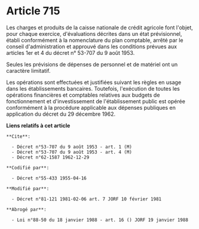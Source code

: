 # Article 715

Les charges et produits de la caisse nationale de crédit agricole font l'objet, pour chaque exercice, d'évaluations décrites
dans un état prévisionnel, établi conformément à la nomenclature du plan comptable, arrêté par le conseil d'administration et
approuvé dans les conditions prévues aux articles 1er et 4 du décret n° 53-707 du 9 août 1953.

Seules les prévisions de dépenses de personnel et de matériel ont un caractère limitatif.

Les opérations sont effectuées et justifiées suivant les règles en usage dans les établissements bancaires. Toutefois,
l'exécution de toutes les opérations financières et comptables relatives aux budgets de fonctionnement et d'investissement de
l'établissement public est opérée conformément à la procédure applicable aux dépenses publiques en application du décret du
29 décembre 1962.

**Liens relatifs à cet article**

	**Cite**:

	  - Décret n°53-707 du 9 août 1953 - art. 1 (M)
	  - Décret n°53-707 du 9 août 1953 - art. 4 (M)
	  - Décret n°62-1587 1962-12-29

	**Codifié par**:

	  - Décret n°55-433 1955-04-16

	**Modifié par**:

	  - Décret n°81-121 1981-02-06 art. 7 JORF 10 février 1981

	**Abrogé par**:

	  - Loi n°88-50 du 18 janvier 1988 - art. 16 () JORF 19 janvier 1988
